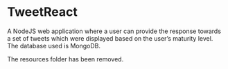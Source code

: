 # TweetReact

A NodeJS web application where a user can provide the response towards a set of tweets which were displayed based on the user’s maturity level. 
The database used is MongoDB. 

The resources folder has been removed.
